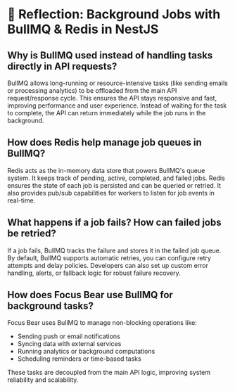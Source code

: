 # 📌 Reflection: Background Jobs with BullMQ & Redis in NestJS

## Why is BullMQ used instead of handling tasks directly in API requests?

BullMQ allows long-running or resource-intensive tasks (like sending emails or processing analytics) to be offloaded from the main API request/response cycle. This ensures the API stays responsive and fast, improving performance and user experience. Instead of waiting for the task to complete, the API can return immediately while the job runs in the background.

## How does Redis help manage job queues in BullMQ?

Redis acts as the in-memory data store that powers BullMQ's queue system. It keeps track of pending, active, completed, and failed jobs. Redis ensures the state of each job is persisted and can be queried or retried. It also provides pub/sub capabilities for workers to listen for job events in real-time.

## What happens if a job fails? How can failed jobs be retried?

If a job fails, BullMQ tracks the failure and stores it in the failed job queue. By default, BullMQ supports automatic retries, you can configure retry attempts and delay policies. Developers can also set up custom error handling, alerts, or fallback logic for robust failure recovery.

## How does Focus Bear use BullMQ for background tasks?

Focus Bear uses BullMQ to manage non-blocking operations like:

- Sending push or email notifications
- Syncing data with external services
- Running analytics or background computations
- Scheduling reminders or time-based tasks

These tasks are decoupled from the main API logic, improving system reliability and scalability.
